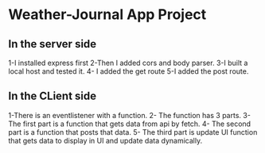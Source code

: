 # Weather-Journal App Project

## In the server side
1-I installed express first
2-Then I added cors and body parser.
3-I built a local host and tested it.
4- I added the get route
5-I added the post route.

## In the CLient side
1-There is an eventlistener with a function.
2- The function has 3 parts.
3- The first part is a function that gets data from api by fetch.
4- The second part is a function that posts that data.
5- The third part is update UI function that gets data to display in UI and update data dynamically.
